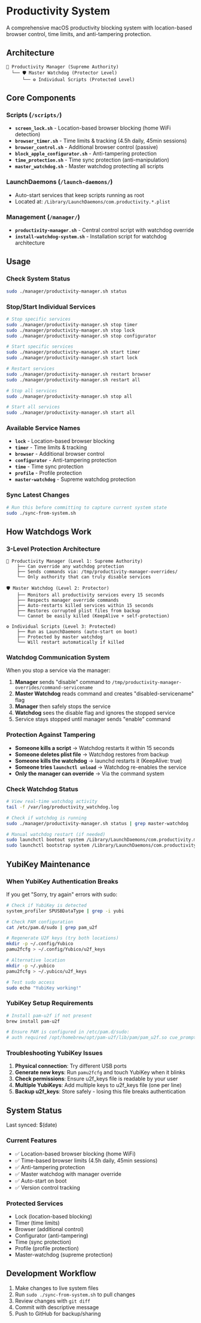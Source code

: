 # Productivity System

A comprehensive macOS productivity blocking system with location-based browser control, time limits, and anti-tampering protection.

## Architecture

```
📱 Productivity Manager (Supreme Authority)
  └── 🛡️ Master Watchdog (Protector Level)
      └── ⚙️ Individual Scripts (Protected Level)
```

## Core Components

### Scripts (`/scripts/`)
- **`screen_lock.sh`** - Location-based browser blocking (home WiFi detection)
- **`browser_timer.sh`** - Time limits & tracking (4.5h daily, 45min sessions)
- **`browser_control.sh`** - Additional browser control (passive)
- **`block_apple_configurator.sh`** - Anti-tampering protection
- **`time_protection.sh`** - Time sync protection (anti-manipulation)
- **`master_watchdog.sh`** - Master watchdog protecting all scripts

### LaunchDaemons (`/launch-daemons/`)
- Auto-start services that keep scripts running as root
- Located at: `/Library/LaunchDaemons/com.productivity.*.plist`

### Management (`/manager/`)
- **`productivity-manager.sh`** - Central control script with watchdog override
- **`install-watchdog-system.sh`** - Installation script for watchdog architecture

## Usage

### Check System Status
```bash
sudo ./manager/productivity-manager.sh status
```

### Stop/Start Individual Services
```bash
# Stop specific services
sudo ./manager/productivity-manager.sh stop timer
sudo ./manager/productivity-manager.sh stop lock
sudo ./manager/productivity-manager.sh stop configurator

# Start specific services  
sudo ./manager/productivity-manager.sh start timer
sudo ./manager/productivity-manager.sh start lock

# Restart services
sudo ./manager/productivity-manager.sh restart browser
sudo ./manager/productivity-manager.sh restart all

# Stop all services
sudo ./manager/productivity-manager.sh stop all

# Start all services
sudo ./manager/productivity-manager.sh start all
```

### Available Service Names
- **`lock`** - Location-based browser blocking
- **`timer`** - Time limits & tracking  
- **`browser`** - Additional browser control
- **`configurator`** - Anti-tampering protection
- **`time`** - Time sync protection
- **`profile`** - Profile protection
- **`master-watchdog`** - Supreme watchdog protection

### Sync Latest Changes
```bash
# Run this before committing to capture current system state
sudo ./sync-from-system.sh
```

## How Watchdogs Work

### 3-Level Protection Architecture
```
📱 Productivity Manager (Level 1: Supreme Authority)
    ├── Can override any watchdog protection
    ├── Sends commands via: /tmp/productivity-manager-overrides/
    └── Only authority that can truly disable services

🛡️ Master Watchdog (Level 2: Protector)  
    ├── Monitors all productivity services every 15 seconds
    ├── Respects manager override commands
    ├── Auto-restarts killed services within 15 seconds
    ├── Restores corrupted plist files from backup
    └── Cannot be easily killed (KeepAlive + self-protection)

⚙️ Individual Scripts (Level 3: Protected)
    ├── Run as LaunchDaemons (auto-start on boot)
    ├── Protected by master watchdog
    └── Will restart automatically if killed
```

### Watchdog Communication System
When you stop a service via the manager:
1. **Manager** sends "disable" command to `/tmp/productivity-manager-overrides/command-servicename`
2. **Master Watchdog** reads command and creates "disabled-servicename" flag
3. **Manager** then safely stops the service 
4. **Watchdog** sees the disable flag and ignores the stopped service
5. Service stays stopped until manager sends "enable" command

### Protection Against Tampering
- **Someone kills a script** → Watchdog restarts it within 15 seconds
- **Someone deletes plist file** → Watchdog restores from backup
- **Someone kills the watchdog** → launchd restarts it (KeepAlive: true)
- **Someone tries `launchctl unload`** → Watchdog re-enables the service
- **Only the manager can override** → Via the command system

### Check Watchdog Status
```bash
# View real-time watchdog activity
tail -f /var/log/productivity_watchdog.log

# Check if watchdog is running
sudo ./manager/productivity-manager.sh status | grep master-watchdog

# Manual watchdog restart (if needed)
sudo launchctl bootout system /Library/LaunchDaemons/com.productivity.master-watchdog.plist
sudo launchctl bootstrap system /Library/LaunchDaemons/com.productivity.master-watchdog.plist
```

## YubiKey Maintenance

### When YubiKey Authentication Breaks
If you get "Sorry, try again" errors with sudo:

```bash
# Check if YubiKey is detected
system_profiler SPUSBDataType | grep -i yubi

# Check PAM configuration  
cat /etc/pam.d/sudo | grep pam_u2f

# Regenerate U2F keys (try both locations)
mkdir -p ~/.config/Yubico
pamu2fcfg > ~/.config/Yubico/u2f_keys

# Alternative location
mkdir -p ~/.yubico  
pamu2fcfg > ~/.yubico/u2f_keys

# Test sudo access
sudo echo "YubiKey working!"
```

### YubiKey Setup Requirements
```bash
# Install pam-u2f if not present
brew install pam-u2f

# Ensure PAM is configured in /etc/pam.d/sudo:
# auth required /opt/homebrew/opt/pam-u2f/lib/pam/pam_u2f.so cue_prompt="Touch your YubiKey to authenticate"
```

### Troubleshooting YubiKey Issues
1. **Physical connection**: Try different USB ports
2. **Generate new keys**: Run `pamu2fcfg` and touch YubiKey when it blinks
3. **Check permissions**: Ensure u2f_keys file is readable by your user
4. **Multiple YubiKeys**: Add multiple keys to u2f_keys file (one per line)
5. **Backup u2f_keys**: Store safely - losing this file breaks authentication

## System Status

Last synced: $(date)

### Current Features
- ✅ Location-based browser blocking (home WiFi)
- ✅ Time-based browser limits (4.5h daily, 45min sessions)  
- ✅ Anti-tampering protection
- ✅ Master watchdog with manager override
- ✅ Auto-start on boot
- ✅ Version control tracking

### Protected Services
- Lock (location-based blocking)
- Timer (time limits)  
- Browser (additional control)
- Configurator (anti-tampering)
- Time (sync protection)
- Profile (profile protection)
- Master-watchdog (supreme protection)

## Development Workflow

1. Make changes to live system files
2. Run `sudo ./sync-from-system.sh` to pull changes
3. Review changes with `git diff`
4. Commit with descriptive message
5. Push to GitHub for backup/sharing
